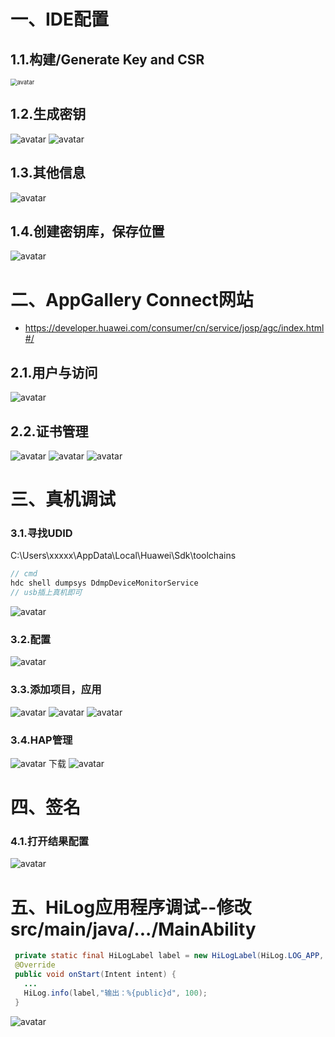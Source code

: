 # 一、IDE配置
## 1.1.构建/Generate Key and CSR
<img src="./readme_img/1.jpg" alt="avatar" style="zoom:67%;" />

## 1.2.生成密钥
![avatar](./readme_img/2.jpg)
![avatar](./readme_img/3.jpg)

## 1.3.其他信息
![avatar](./readme_img/4.jpg)
## 1.4.创建密钥库，保存位置
![avatar](./readme_img/5.jpg)

# 二、AppGallery Connect网站
+ https://developer.huawei.com/consumer/cn/service/josp/agc/index.html#/

## 2.1.用户与访问
![avatar](./readme_img/6.jpg)
## 2.2.证书管理
![avatar](./readme_img/7.jpg)
![avatar](./readme_img/8.jpg)
![avatar](./readme_img/9.jpg)

# 三、真机调试
### 3.1.寻找UDID
C:\Users\xxxxx\AppData\Local\Huawei\Sdk\toolchains
```js
// cmd
hdc shell dumpsys DdmpDeviceMonitorService
// usb插上真机即可 
```
![avatar](./readme_img/10.jpg)

### 3.2.配置
![avatar](./readme_img/11.jpg)

### 3.3.添加项目，应用
![avatar](/readme_img/12.jpg)
![avatar](/readme_img/13.jpg)
![avatar](/readme_img/14.jpg)

### 3.4.HAP管理
![avatar](/readme_img/15.jpg)
下载
![avatar](/readme_img/16.jpg)

# 四、签名
### 4.1.打开结果配置
![avatar](/readme_img/17.jpg)


# 五、HiLog应用程序调试--修改src/main/java/.../MainAbility
```java
 private static final HiLogLabel label = new HiLogLabel(HiLog.LOG_APP, 0x00201, "MY_TAG");
 @Override
 public void onStart(Intent intent) {
   ...
   HiLog.info(label,"输出：%{public}d", 100);
 }
```
![avatar](/readme_img/18.jpg)

